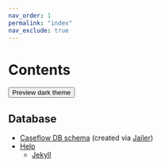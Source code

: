 ```yaml
---
nav_order: 1
permalink: "index"
nav_exclude: true
---
```


# Contents

<p>
  <button class="btn js-toggle-dark-mode">Preview dark theme</button>
  <script>
    const toggleDarkMode = document.querySelector('.js-toggle-dark-mode');
    jtd.addEvent(toggleDarkMode, 'click', function() {
      if (jtd.getTheme() === 'dark') {
        jtd.setTheme('light');
        toggleDarkMode.textContent = 'Preview dark theme';
      } else {
        jtd.setTheme('dark');
        toggleDarkMode.textContent = 'Return to the light side';
      }
    });
  </script>
</p>

## Database
* [Caseflow DB schema](schema/index.html) (created via [Jailer](https://github.com/Wisser/Jailer))
* [Help](help/index.html)
  - [Jekyll](help/jekyll.html)
